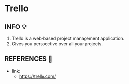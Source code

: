 # Trello

## INFO :bulb:
1. Trello is a web-based project management application. 
2. Gives you perspective over all your projects.

## REFERENCES :link:
- link:
    * https://trello.com/